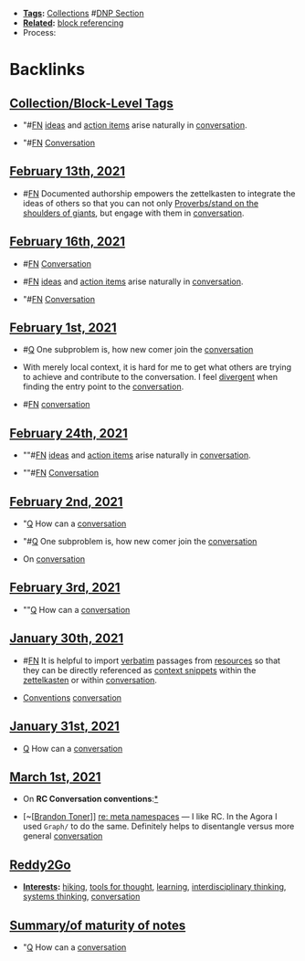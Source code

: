 - **[Tags](<Tags.md>):** [Collections](<Collections.md>) #[DNP Section](<DNP Section.md>)
- **[Related](<Related.md>):** [block referencing](<block referencing.md>)
- Process: 

# Backlinks
## [Collection/Block-Level Tags](<Collection/Block-Level Tags.md>)
- "#[FN](<FN.md>) [ideas](<ideas.md>) and [action items](<action items.md>) arise naturally in [conversation](<conversation.md>).

- "#[FN](<FN.md>) [Conversation]([conversation](<conversation.md>))

## [February 13th, 2021](<February 13th, 2021.md>)
- #[FN](<FN.md>) Documented authorship empowers the zettelkasten to integrate the ideas of others so that you can not only [Proverbs/stand on the shoulders of giants](<Proverbs/stand on the shoulders of giants.md>), but engage with them in [conversation](<conversation.md>).

## [February 16th, 2021](<February 16th, 2021.md>)
- #[FN](<FN.md>) [Conversation]([conversation](<conversation.md>))

- #[FN](<FN.md>) [ideas](<ideas.md>) and [action items](<action items.md>) arise naturally in [conversation](<conversation.md>).

- "#[FN](<FN.md>) [Conversation]([conversation](<conversation.md>))

## [February 1st, 2021](<February 1st, 2021.md>)
- #[Q](<Q.md>) One subproblem is, how new comer join the [conversation](<conversation.md>)

- With merely local context, it is hard for me to get what others are trying to achieve and contribute to the conversation. I feel [divergent](<divergent.md>) when finding the entry point to the [conversation](<conversation.md>).

- #[FN](<FN.md>) [conversation](<conversation.md>)

## [February 24th, 2021](<February 24th, 2021.md>)
- ""#[FN](<FN.md>) [ideas](<ideas.md>) and [action items](<action items.md>) arise naturally in [conversation](<conversation.md>).

- ""#[FN](<FN.md>) [Conversation]([conversation](<conversation.md>))

## [February 2nd, 2021](<February 2nd, 2021.md>)
- "[Q](<Q.md>) How can a [conversation](<conversation.md>)

- "#[Q](<Q.md>) One subproblem is, how new comer join the [conversation](<conversation.md>)

- On [conversation](<conversation.md>)

## [February 3rd, 2021](<February 3rd, 2021.md>)
- ""[Q](<Q.md>) How can a [conversation](<conversation.md>)

## [January 30th, 2021](<January 30th, 2021.md>)
- #[FN](<FN.md>) It is helpful to import [verbatim](<verbatim.md>) passages from [resources](<resources.md>) so that they can be directly referenced as [context snippets](<context snippets.md>) within the [zettelkasten](<zettelkasten.md>) or within [conversation](<conversation.md>).

- [Conventions](<Conventions.md>) [conversation](<conversation.md>)

## [January 31st, 2021](<January 31st, 2021.md>)
- [Q](<Q.md>) How can a [conversation](<conversation.md>)

## [March 1st, 2021](<March 1st, 2021.md>)
- On **RC Conversation conventions**:[*]([conversation](<conversation.md>))

- [~[[Brandon Toner](<~[[Brandon Toner.md>)]] [re: meta namespaces](((X_gthxLfx))) — I like RC. In the Agora I used `Graph/` to do the same. Definitely helps to disentangle versus more general [conversation](<conversation.md>)

## [Reddy2Go](<Reddy2Go.md>)
- **[Interests](<Interests.md>):** [hiking](<hiking.md>), [tools for thought](<tools for thought.md>), [learning](<learning.md>), [interdisciplinary thinking](<interdisciplinary thinking.md>), [systems thinking](<systems thinking.md>), [conversation](<conversation.md>)

## [Summary/of maturity of notes](<Summary/of maturity of notes.md>)
- "[Q](<Q.md>) How can a [conversation](<conversation.md>)

